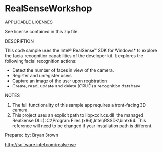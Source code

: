 # RealSenseWorkshop

APPLICABLE LICENSES

See license contained in this zip file.

DESCRIPTION

This code sample uses the Intel® RealSense™ SDK for Windows* to explore the facial recognition capabilities of the developer kit. It explores the following facial recognition actions:

* Detect the number of faces in view of the camera.
* Register and unregister users
* Capture an image of the user upon registration
* Create, read, update and delete (CRUD) a recognition database

NOTES

1. The full functionality of this sample app requires a front-facing 3D camera.
2. This project uses an explicit path to libpxcclr.cs.dll (the managed RealSense DLL): C:\Program Files (x86)\Intel\RSSDK\bin\x64. This reference will need to be changed if your installation path is different.

Prepared by: Bryan Brown

http://software.intel.com/realsense
